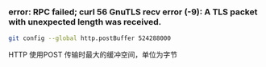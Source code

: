 ### error: RPC failed; curl 56 GnuTLS recv error (-9): A TLS packet with unexpected length was received.

```bash
git config --global http.postBuffer 524288000
```

HTTP 使用POST 传输时最大的缓冲空间，单位为字节